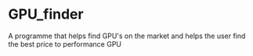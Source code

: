 # GPU_finder
A programme that helps find GPU's on the market and helps the user find the best price to performance GPU

